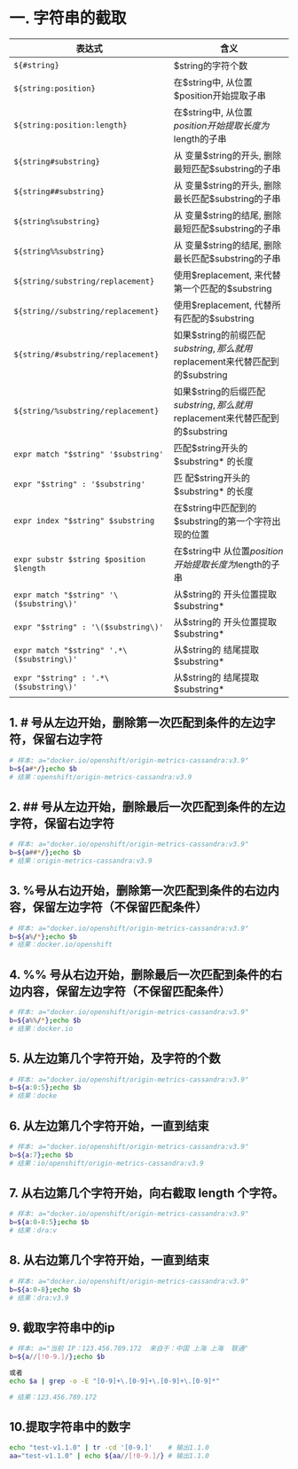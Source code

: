 # 一. 字符串的截取

| 表达式                                    | 含义                                                         |
| ----------------------------------------- | ------------------------------------------------------------ |
| `${#string}`                              | $string的字符个数                                            |
| `${string:position}`                      | 在\$string中, 从位置$position开始提取子串                    |
| `${string:position:length}`               | 在\$string中, 从位置$position开始提取长度为$length的子串     |
| `${string#substring}`                     | 从 变量\$string的开头, 删除最短匹配$substring的子串          |
| `${string##substring}`                    | 从 变量\$string的开头, 删除最长匹配$substring的子串          |
| `${string%substring}`                     | 从 变量\$string的结尾, 删除最短匹配$substring的子串          |
| `${string%%substring}`                    | 从 变量\$string的结尾, 删除最长匹配$substring的子串          |
| `${string/substring/replacement}`         | 使用\$replacement, 来代替第一个匹配的$substring              |
| `${string//substring/replacement}`        | 使用\$replacement, 代替所有匹配的$substring                  |
| `${string/#substring/replacement}`        | 如果\$string的前缀匹配$substring, 那么就用$replacement来代替匹配到的$substring |
| `${string/%substring/replacement}`        | 如果\$string的后缀匹配$substring, 那么就用$replacement来代替匹配到的$substring |
| `expr match "$string" '$substring'`       | 匹配\$string开头的$substring* 的长度                         |
| `expr "$string" : '$substring'`           | 匹 配\$string开头的$substring* 的长度                        |
| `expr index "$string" $substring`         | 在\$string中匹配到的$substring的第一个字符出现的位置         |
| `expr substr $string $position $length`   | 在\$string中 从位置$position开始提取长度为$length的子串      |
| `expr match "$string" '\($substring\)'`   | 从\$string的 开头位置提取$substring*                         |
| `expr "$string" : '\($substring\)'`       | 从\$string的 开头位置提取$substring*                         |
| `expr match "$string" '.*\($substring\)'` | 从\$string的 结尾提取$substring*                             |
| `expr "$string" : '.*\($substring\)'`     | 从\$string的 结尾提取\$substring*                            |



## 1. \# 号从左边开始，删除第一次匹配到条件的左边字符，保留右边字符

```bash
# 样本: a="docker.io/openshift/origin-metrics-cassandra:v3.9"
b=${a#*/};echo $b
# 结果：openshift/origin-metrics-cassandra:v3.9
```

## 2. \## 号从左边开始，删除最后一次匹配到条件的左边字符，保留右边字符

```bash
# 样本: a="docker.io/openshift/origin-metrics-cassandra:v3.9"
b=${a##*/};echo $b
# 结果：origin-metrics-cassandra:v3.9
```

## 3. %号从右边开始，删除第一次匹配到条件的右边内容，保留左边字符（不保留匹配条件）

```bash
# 样本: a="docker.io/openshift/origin-metrics-cassandra:v3.9"   
b=${a%/*};echo $b
# 结果：docker.io/openshift
```

## 4. %% 号从右边开始，删除最后一次匹配到条件的右边内容，保留左边字符（不保留匹配条件）

```bash
# 样本: a="docker.io/openshift/origin-metrics-cassandra:v3.9"   
b=${a%%/*};echo $b
# 结果：docker.io
```

## 5. 从左边第几个字符开始，及字符的个数

```bash 
# 样本: a="docker.io/openshift/origin-metrics-cassandra:v3.9"   
b=${a:0:5};echo $b
# 结果：docke
```

## 6. 从左边第几个字符开始，一直到结束

```bash
# 样本: a="docker.io/openshift/origin-metrics-cassandra:v3.9"   
b=${a:7};echo $b
# 结果：io/openshift/origin-metrics-cassandra:v3.9
```

## 7. 从右边第几个字符开始，向右截取 length 个字符。

```bash
# 样本: a="docker.io/openshift/origin-metrics-cassandra:v3.9"   
b=${a:0-8:5};echo $b
# 结果：dra:v
```

## 8. 从右边第几个字符开始，一直到结束

```bash
# 样本: a="docker.io/openshift/origin-metrics-cassandra:v3.9"   
b=${a:0-8};echo $b
# 结果：dra:v3.9
```

## 9. 截取字符串中的ip

```bash
# 样本: a="当前 IP：123.456.789.172  来自于：中国 上海 上海  联通"
b=${a//[!0-9.]/};echo $b

或者
echo $a | grep -o -E "[0-9]+\.[0-9]+\.[0-9]+\.[0-9]*"

# 结果：123.456.789.172
```

## 10.提取字符串中的数字

```bash
echo "test-v1.1.0" | tr -cd '[0-9.]'    # 输出1.1.0
aa="test-v1.1.0" | echo ${aa//[!0-9.]/} # 输出1.1.0
```

